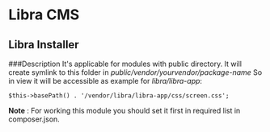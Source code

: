 Libra CMS
=======================


Libra Installer
-----------------------

###Description
It's applicable for modules with public directory.
It will create symlink to this folder in _public/vendor/yourvendor/package-name_
So in view it will be accessible as example for _libra/libra-app_:
~~~
$this->basePath() . '/vendor/libra/libra-app/css/screen.css';
~~~


__Note__
:   For working this module you should set it first in required list in composer.json.
